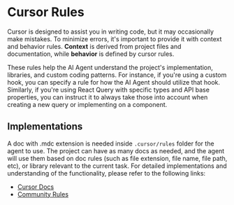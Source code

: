 # Cursor Rules

Cursor is designed to assist you in writing code, but it may occasionally make mistakes. To minimize errors, it's important to provide it with context and behavior rules.
**Context** is derived from project files and documentation, while **behavior** is defined by cursor rules.

These rules help the AI Agent understand the project's implementation, libraries, and custom coding patterns. For instance, if you're using a custom hook, you can specify a rule for how the AI Agent should utilize that hook. Similarly, if you're using React Query with specific types and API base properties, you can instruct it to always take those into account when creating a new query or implementing on a component.

## Implementations

A doc with .mdc extension is needed inside `.cursor/rules` folder for the agent to use. The project can have as many docs as needed, and the agent will use them based on doc rules (such as file extension, file name, file path, etc), or library relevant to the current task.
For detailed implementations and understanding of the functionality, please refer to the following links:

- [Cursor Docs](https://docs.cursor.com/context/rules-for-ai)
- [Community Rules](https://cursor.directory/)
